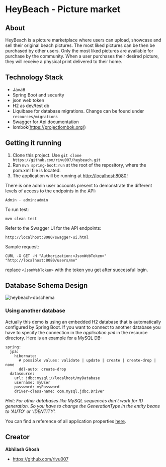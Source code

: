 # HeyBeach - Picture market

## About
HeyBeach is a picture marketplace where users can upload, showcase and sell their original beach pictures.
The most liked pictures can be then be purchased by other users.
Only the most liked pictures are available for purchase by the community.
When a user purchases their desired picture, they will receive a physical print delivered to their home.

## Technology Stack
 - Java8
 - Spring Boot and security
 - json web token
 - H2 as dev/test db
 - Liquibase for database migrations. Change can be found under `resources/migrations`
 - Swagger for Api documentation
 - lombok(https://projectlombok.org/)

## Getting it running
1. Clone this project. Use `git clone https://github.com/rivu007/heybeach.git`
2. Run `mvn spring-boot:run` at the root of the repository, where the pom.xml file is located.
3. The application will be running at [http://localhost:8080](http://localhost:8080)!

There is one admin user accounts present to demonstrate the different levels of access to the endpoints in
the API:
```
Admin - admin:admin
```

To run test:
```
mvn clean test
```

Refer to the Swagger UI for the API endpoints:
```
http://localhost:8080/swagger-ui.html
```

Sample request:
```
CURL -X GET -H "Authorization:<JsonWebToken>" "http://localhost:8080/users/me"
```
replace `<JsonWebToken>` with the token you get after successful login.

## Database Schema Design
![heybeach-dbschema](https://cloud.githubusercontent.com/assets/5902213/24600400/c45c854a-1854-11e7-8327-b4d71f32effc.jpg)

### Using another database

Actually this demo is using an embedded H2 database that is automatically configured by Spring Boot. If you want to connect to another database you have to specify the connection in the *application.yml* in the resource directory. Here is an example for a MySQL DB:

```
spring:
  jpa:
    hibernate:
      # possible values: validate | update | create | create-drop | none
      ddl-auto: create-drop
  datasource:
    url: jdbc:mysql://localhost/myDatabase
    username: myUser
    password: myPassword
    driver-class-name: com.mysql.jdbc.Driver
```

*Hint: For other databases like MySQL sequences don't work for ID generation. So you have to change the GenerationType in the entity beans to 'AUTO' or 'IDENTITY'.*

You can find a reference of all application properties [here](http://docs.spring.io/spring-boot/docs/current/reference/html/common-application-properties.html).

## Creator

**Abhilash Ghosh**

* <https://github.com/rivu007>


